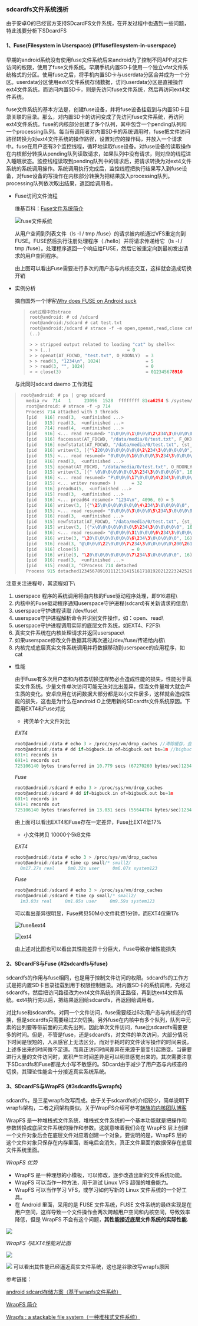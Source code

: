 ### sdcardfs文件系统浅析

由于安卓O的已经官方支持SDcardFS文件系统，在开发过程中也遇到一些问题，特此浅要分析下SDcardFS

#### 1、Fuse(Filesystem in Userspace) {#1fusefilesystem-in-userspace}

早期的android系统没有使用fuse文件系统后来android为了控制不同APP对文件访问的权限，使用了fuse文件系统。早期手机内置SD卡使用一个独立vfat文件系统格式的分区。使用fuse之后，将手机内置SD卡与userdata分区合并成为一个分区。userdata分区使用ext4文件系统存储数据，访问userdata分区是直接操作ext4文件系统，而访问内置SD卡，则是先访问fuse文件系统，然后再访问ext4文件系统。

fuse文件系统的基本方法是，创建fuse设备，并将fuse设备挂载到与内置SD卡目录关联的目录。那么，对内置SD卡的访问变成了先访问fuse文件系统，再访问ext4文件系统。fuse的内核部分创建了多个队列，其中包含一个pending队列和一个processing队列。每当有调用者对内置SD卡的系统调用时，fuse把文件访问路径转换为对ext4文件系统的操作路径，设置对应的操作码，并放入一个请求中。fuse在用户态有3个监控线程，循环地读取fuse设备。对fuse设备的读取操作在内核部分转换从pending队列读取请求，如果队列中没有请求，则对应的线程进入睡眠状态。监控线程读取到pending队列中的请求后，把请求转换为对ext4文件系统的系统调用操作。系统调用执行完成后，监控线程把执行结果写入到fuse设备，对fuse设备的写操作在内核部分转换为把结果放入processing队列。processing队列依次取出结果，返回给调用者。

- Fuse访问文件流程

  维基百科：[Fuse文件系统简介](https://en.wikipedia.org/wiki/Filesystem_in_Userspace)

  ![fuse文件系统](./images/fuse.png)

  从用户空间到列表文件（ls -l / tmp /fuse）的请求被内核通过VFS重定向到FUSE。FUSE然后执行注册处理程序（./hello）并将请求传递给它（ls -l / tmp /fuse）。处理程序返回一个响应给FUSE，然后它被重定向到最初发出请求的用户空间程序。

  由上图可以看出Fuse需要进行多次的用户态与内核态交互，这样就会造成切换开销

- 实例分析

  摘自国外一个博客[Why does FUSE on Android suck](http://fixbugfix.blogspot.com/2015/11/why-does-fuse-on-android-suck.html)

  > ```c
  > cat过程中的strace
  > root@android: # cd /sdcard
  > root@android:/sdcard # cat test.txt
  > root@android:/sdcard # strace -f -e open,openat,read,close cat test.txt
  > (..)
  > 
  > > > stripped output related to loading "cat" by shell<<
  > > > (..)                             = 0
  > > > openat(AT_FDCWD, "test.txt", O_RDONLY)  = 3
  > > > read(3, "1234\n", 1024)                 = 5
  > > > read(3, "", 1024)                       = 0
  > > > close(3)                                = 012345678910
  > ```
  >

  与此同时sdcard daemo 工作流程


> ```c
> root@android: # ps | grep sdcard
>   media_rw  714   1     23096  1528  ffffffff 81ca6254 S /system/bin/sdcard
>   root@android: # strace -f -p 714 
>   Process 714 attached with 3 threads
>   [pid   916] read(3,  <unfinished ...>
>   [pid   915] read(3,  <unfinished ...>
>   [pid   714] read(4,  <unfinished ...>
>   [pid   916] <... read resumed> "1\0\0\0\1\0\0\0\2\234\3\0\0\0\0\0\200\200@\200\177\0\0\0\0\0\0\0\0\0\0\0"..., 262224) = 49
>   [pid   916] faccessat(AT_FDCWD, "/data/media/0/test.txt", F_OK) = 0
>   [pid   916] newfstatat(AT_FDCWD, "/data/media/0/test.txt", {st_mode=S_IFREG|0664, st_size=5, ...}, AT_SYMLINK_NOFOLLOW) = 0
>   [pid   916] writev(3, [{"\220\0\0\0\0\0\0\0\2\234\3\0\0\0\0\0", 16}, {"\200\261\317\200\177\0\0\0\223(\0\0\0\0\0\0\n\0\0\0\0\0\0\0\n\0\0\0\0\0\0\0"..., 128}], 2) = 144
>   [pid   915] <... read resumed> "0\0\0\0\16\0\0\0\3\234\3\0\0\0\0\0\200\261\317\200\177\0\0\0\0\0\0\0\0\0\0\0"..., 262224) = 48
>   [pid   916] read(3,  <unfinished ...>
>   [pid   915] openat(AT_FDCWD, "/data/media/0/test.txt", O_RDONLY|O_LARGEFILE) = 5
>   [pid   915] writev(3, [{" \0\0\0\0\0\0\0\3\234\3\0\0\0\0\0", 16}, {"\260p\300\200\177\0\0\0\0\0\0\0\0\0\0\0", 16}], 2 <unfinished ...>
>   [pid   916] <... read resumed> "P\0\0\0\17\0\0\0\4\234\3\0\0\0\0\0\200\261\317\200\177\0\0\0\0\0\0\0\0\0\0\0"..., 262224) = 80
>   [pid   915] <... writev resumed> )      = 32
>   [pid   916] pread64(5,  <unfinished ...>
>   [pid   915] read(3,  <unfinished ...>
>   [pid   916] <... pread64 resumed> "1234\n", 4096, 0) = 5
>   [pid   916] writev(3, [{"\25\0\0\0\0\0\0\0\4\234\3\0\0\0\0\0", 16}, {"1234\n", 5}], 2) = 21
>   [pid   915] <... read resumed> "8\0\0\0\3\0\0\0\5\234\3\0\0\0\0\0\200\261\317\200\177\0\0\0\0\0\0\0\0\0\0\0"..., 262224) = 56
>   [pid   916] read(3,  <unfinished ...>
>   [pid   915] newfstatat(AT_FDCWD, "/data/media/0/test.txt", {st_mode=S_IFREG|0664, st_size=5, ...}, AT_SYMLINK_NOFOLLOW) = 0
>   [pid   915] writev(3, [{"x\0\0\0\0\0\0\0\5\234\3\0\0\0\0\0", 16}, {"\n\0\0\0\0\0\0\0\0\0\0\0\0\0\0\0\224(\0\0\0\0\0\0\5\0\0\0\0\0\0\0"..., 104}], 2) = 120
>   [pid   916] <... read resumed> "@\0\0\0\31\0\0\0\6\234\3\0\0\0\0\0\200\261\317\200\177\0\0\0\0\0\0\0\0\0\0\0"..., 262224) = 64
>   [pid   916] write(3, "\20\0\0\0\0\0\0\0\6\234\3\0\0\0\0\0", 16) = 16
>   [pid   916] read(3, "@\0\0\0\22\0\0\0\7\234\3\0\0\0\0\0\200\261\317\200\177\0\0\0\0\0\0\0\0\0\0\0"..., 262224) = 64
>   [pid   916] close(5)                    = 0
>   [pid   916] write(3, "\20\0\0\0\0\0\0\0\7\234\3\0\0\0\0\0", 16) = 16
>   [pid   916] read(3,  <unfinished ...>
>   [pid   915] read(3, ^CProcess 714 detached
>   Process 915 detached123456789101112131415161718192021222324252627282930313233
> ```
>

注意关注进程号，其流程如下\
1. userspace 程序的系统调用将由内核的Fuse驱动程序处理，即916进程\
2. 内核中的Fuse驱动程序通知userspace守护进程(sdcard)有关新请求的信息\
3. userspace守护进程读取 /dev/fuse\
4. userspace守护进程解析命令并识别文件操作，如：open、read\
5. userspace守护进程调用实际的底层文件系统，如EXT4、F2FS\
6. 真实文件系统在内核处理请求并返回userspace\
7. 如果userspace修改文件数据其将再次通过/dev/fuse/传递给内核\
8. 内核完成底层真实文件系统调用并将数据移动到userspace的应用程序，如cat

- 性能

  由于Fuse有多次用户态和内核态切换这样势必会造成性能的损失，性能劣于真实文件系统。少量文件单次访问可能无法对比出差异，但当文件量增大就会产生质的变化。安卓应用在访问数据大部分都是以小文件居多，这样就会造成性能的损失，这也是为什么在android
  O上使用新的SDcardfs文件系统原因。下面用EXT4和Fuse对比

  -   拷贝单个大文件对比

  *EXT4*

  ```c
  root@android:/data # echo 3 > /proc/sys/vm/drop_caches //清除缓存，会释放pagecache、dentries、inodes缓存，这样就会直接反应真实文件系统性能
  root@android:/data # dd if=bigbuck.in of=bigbuck.out bs=1m //bigbuck.in为data中存放的文件，同样也可以选择较大文件做对比测试                      
  691+1 records in
  691+1 records out
  725106140 bytes transferred in 10.779 secs (67270260 bytes/sec)12345
  ```

   *Fuse*

  ```c
  root@android:/sdcard # echo 3 > /proc/sys/vm/drop_caches                      
  root@android:/sdcard # dd if=bigbuck.in of=bigbuck.out bs=1m                  
  691+1 records in
  691+1 records out
  725106140 bytes transferred in 13.031 secs (55644704 bytes/sec)12345
  ```

  由上面可以看出EXT4和Fuse存在一定差异，Fuse比EXT4低17%

  -   小文件拷贝 10000个5kB文件

  *EXT4*

  ```c
  root@android:/data # echo 3 > /proc/sys/vm/drop_caches
  root@android:/data # time cp small/* small2/                                  
    0m17.27s real     0m0.32s user     0m6.07s system123
  ```

   *Fuse*

  ```c
  root@android:/sdcard # echo 3 > /proc/sys/vm/drop_caches                      
  root@android:/sdcard # time cp small/* small2/                                
    1m3.03s real     0m1.05s user     0m9.59s system123
  ```

  可以看出差异很明显，Fuse拷贝50M小文件耗费1分钟，而EXT4仅需17s

  ![fuse&ext4](./images/2.jpeg)

  ![ext4](./images/3.jpeg)

  

  由上述对比图也可以看出其性能差异十分巨大，Fuse导致存储性能损失

#### 2、SDcardFS与Fuse {#2sdcardfs与fuse}

sdcardfs的作用与fuse相同，也是用于控制文件访问的权限。sdcardfs的工作方式是把内置SD卡目录挂载到用于权限控制目录。对内置SD卡的系统调用，先经过sdcardfs，然后把访问路径改为ext4文件系统的真正路径，再到达ext4文件系统。ext4执行完以后，把结果返回给sdcardfs，再返回给调用者。

对比fuse和sdcardfs，对同一个文件访问，fuse需要经过6次用户态与内核态的切换，但是sdcardfs只需要经过2次切换。另外fuse在内核中有多个队列，队列中元素的出列要等带前面的元素先出列。因此单次文件访问，fuse比sdcardfs需要更多的时间。但是，不管是fuse，还是sdcardfs，对文件的单次访问，大部分情况下时间是很短的，人从感官上无法区分。而对于耗时的文件读写操作的时间来说，上述多出来的时间微不足道。而真正访问时间差异在来源于量变引起质变。当需要进行大量的文件访问时，累积产生时间差异是可以明显感觉出来的。其次需要注意下SDcardfs和Fuse都是大小写不敏感的。SDcard由于减少了用户态与内核态的切换，其理论性能会十分接近真实系统系统。

#### 3、SDcardFS与WrapFS {#3sdcardfs与wrapfs}

sdcardfs，是三星wrapfs改写而成。由于关于sdcardfs的介绍较少，简单说明下wrapfs架构，二者之间架构类似。关于WrapFS介绍可参考[魅族的内核团队博客](http://kernel.meizu.com/intro-wrapfs.html)

WrapFS
是一种堆栈式文件系统，堆栈式文件系统的一个基本功能就是把操作和参数转换成底层文件系统的操作和参数。这就意味着我们会在
WrapFS
层上创建一个文件对象后会在底层文件对应着创建一个对象，要说明的是，WrapFS
层的这个文件对象只保存在内存里面，断电后会消失，真正文件里面的数据保存在底层文件系统里面。

*WrapFS 优势*

-   WrapFS 是一种理想的小模板，可以修改，逐步改造出新的文件系统功能。
-   WrapFS 可以当作一种方法，用于测试 Linux VFS 超强的堆叠能力。
-   WrapFS 可以当作学习 VFS，或学习如何写新的 Linux
    文件系统的一个好工具。
-   在 Android 里面，采用的是 FUSE 文件系统，FUSE
    文件系统的最终实现是在用户空间，这样导致一个文件操作会两次跨越用户空间和内核空间，导致效率降低，但是
    WrapFS 不会有这个问题，**其性能接近底层文件系统的实际性能.**

![](./images/4.gif)

*WrapFS 与EXT4性能对比图*

![](./images/5.gif)

![](./images/6.png)
可以看出其性能已经逼近真实文件系统，这也是谷歌改写wrapfs原因

参考链接：

[android
sdcard存储方案（基于wrapfs文件系统）](https://www.2cto.com/kf/201412/363638.html)

[WrapFS 简介](http://kernel.meizu.com/intro-wrapfs.html)

[Wrapfs : a stackable file
system（一种堆栈式文件系统）](https://blog.csdn.net/Fybon/article/details/22789295)